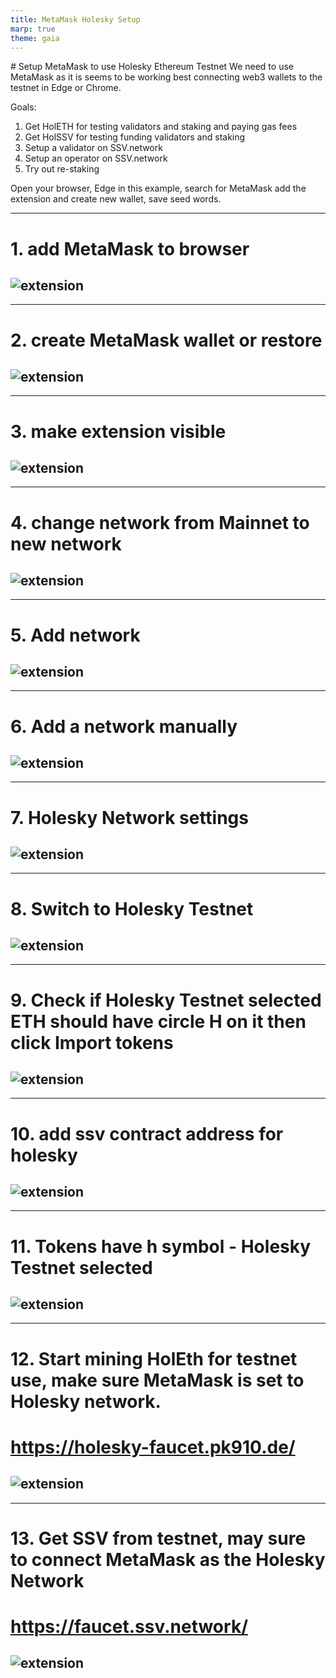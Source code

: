 ```yaml
---
title: MetaMask Holesky Setup
marp: true
theme: gaia
---
```

﻿# Setup MetaMask to use Holesky Ethereum Testnet
We need to use MetaMask as it is seems to be working best connecting web3 wallets to the testnet in Edge or Chrome.

Goals:
1. Get HolETH for testing validators and staking and paying gas fees
2. Get HolSSV for testing funding validators and staking
3. Setup a validator on SSV.network
4. Setup an operator on SSV.network
5. Try out re-staking

Open your browser, Edge in this example, search for MetaMask add the extension and create new wallet, save seed words.

---
# 1. add MetaMask to browser
![extension](images/addmetamaskextension.png)
---
---
# 2. create MetaMask wallet or restore
![extension](images/createnewwallet.png)
---
---
# 3. make extension visible
![extension](images/makevisible.png)
---
---
# 4. change network from Mainnet to new network
![extension](images/changenetwork.png)
---
---
# 5. Add network
![extension](images/addnetwork.png)
---
---
# 6. Add a network manually
![extension](images/addnetworkmanually.png)
---
---
# 7. Holesky Network settings
![extension](images/holeskysettings.png)
---
---
# 8. Switch to Holesky Testnet
![extension](images/switchtoholesky.png)
---
---
# 9. Check if Holesky Testnet selected ETH should have circle H on it then click Import tokens
![extension](images/checkifholeskyselected.png)
---
---
# 10. add ssv contract address for holesky
![extension](images/addssvcontract.png)
---
---
# 11. Tokens have h symbol - Holesky Testnet selected
![extension](images/tokenshavehsymbol.png)
---
---
# 12. Start mining HolEth for testnet use, make sure MetaMask is set to Holesky network.
# https://holesky-faucet.pk910.de/
![extension](images/holeskypowfaucet.png)
---
---
# 13. Get SSV from testnet, may sure to connect MetaMask as the Holesky Network
# https://faucet.ssv.network/
![extension](images/ssvfaucet.png)
---
